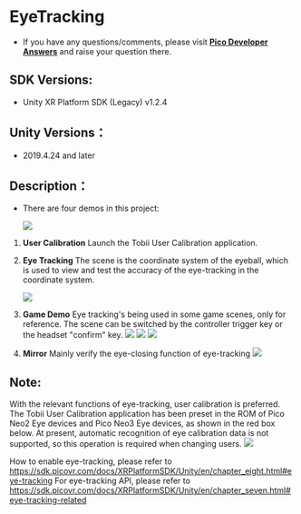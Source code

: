 # EyeTracking  

- If you have any questions/comments, please visit [**Pico Developer Answers**](https://devanswers.pico-interactive.com/) and raise your question there.

## SDK Versions:
   
   - Unity XR Platform SDK (Legacy) v1.2.4

## Unity Versions：

   - 2019.4.24 and later

## Description：

   - There are four demos in this project:

     ![ ](https://github.com/picoxr/Eye-Tracking-UnityXR/blob/main/Screenshots/1.jpeg)

1.  **User Calibration**
Launch the Tobii User Calibration application.
2.  **Eye Tracking**
The scene is the coordinate system of the eyeball, which is used to view and test the accuracy of the eye-tracking in the coordinate system.

    ![ ](https://github.com/picoxr/Eye-Tracking-UnityXR/blob/main/Screenshots/2.png)
3. **Game Demo**
Eye tracking's being used in some game scenes, only for reference.
The scene can be switched by the controller trigger key or the headset "confirm" key.
    ![ ](https://github.com/picoxr/Eye-Tracking-UnityXR/blob/main/Screenshots/3.png)
    ![ ](https://github.com/picoxr/Eye-Tracking-UnityXR/blob/main/Screenshots/4.png)
    ![ ](https://github.com/picoxr/Eye-Tracking-UnityXR/blob/main/Screenshots/5.png)
4.  **Mirror**
    Mainly verify the eye-closing function of eye-tracking
    ![ ](https://github.com/picoxr/Eye-Tracking-UnityXR/blob/main/Screenshots/6.png)

##  Note:
With the relevant functions of eye-tracking, user calibration is preferred. The Tobii User Calibration application has been preset in the ROM of Pico Neo2 Eye devices and Pico Neo3 Eye devices, as shown in the red box below. At present, automatic recognition of eye calibration data is not supported, so this operation is required when changing users.
    ![ ](https://github.com/picoxr/Eye-Tracking-UnityXR/blob/main/Screenshots/7.jpeg)

How to enable eye-tracking, please refer to https://sdk.picovr.com/docs/XRPlatformSDK/Unity/en/chapter_eight.html#eye-tracking
For eye-tracking API, please refer to https://sdk.picovr.com/docs/XRPlatformSDK/Unity/en/chapter_seven.html#eye-tracking-related
